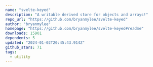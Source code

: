 ```yaml
---
name: "svelte-keyed"
description: "A writable derived store for objects and arrays!"
repo_url: "https://github.com/bryanmylee/svelte-keyed"
author: "bryanmylee"
homepage: "https://github.com/bryanmylee/svelte-keyed#readme"
downloads: 15901
dependents: 5
updated: "2024-01-02T20:45:43.914Z"
github_stars: 71
tags: 
  - utility
---
```

